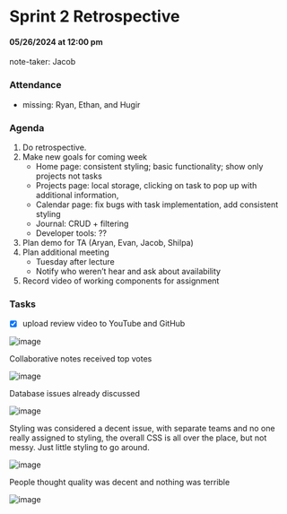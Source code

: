 # Sprint 2 Retrospective
#### 05/26/2024 at 12:00 pm 
note-taker: Jacob
### Attendance
- missing: Ryan, Ethan, and Hugir

### Agenda
1. Do retrospective.
2. Make new goals for coming week
   - Home page: consistent styling; basic functionality; show only projects not tasks
   - Projects page: local storage, clicking on task to pop up with additional information, 
   - Calendar page: fix bugs with task implementation, add consistent styling
   - Journal: CRUD + filtering
   - Developer tools: ??
3. Plan demo for TA (Aryan, Evan, Jacob, Shilpa)
4. Plan additional meeting
    - Tuesday after lecture
    - Notify who weren’t hear and ask about availability
5. Record video of working components for assignment 

### Tasks
- [x] upload review video to YouTube and GitHub

![image](https://github.com/cse110-sp24-group11/cse110-sp24-group11/assets/70412955/f239030c-0a7e-4472-85a9-92368fcc57fe)

Collaborative notes received top votes

![image](https://github.com/cse110-sp24-group11/cse110-sp24-group11/assets/70412955/f34887d7-adf5-46be-a620-77ddf811681c)

Database issues already discussed

![image](https://github.com/cse110-sp24-group11/cse110-sp24-group11/assets/70412955/e93642c6-0db4-4faa-b377-0a9fc18e13c8)

Styling was considered a decent issue, with separate teams and no one really assigned to styling, the overall CSS is all over the place, but not messy. Just little styling to go around.

![image](https://github.com/cse110-sp24-group11/cse110-sp24-group11/assets/70412955/1182017d-39e4-415d-bbd3-a17f4af16984)

People thought quality was decent and nothing was terrible

![image](https://github.com/cse110-sp24-group11/cse110-sp24-group11/assets/70412955/8428e83a-fa8b-4011-bc52-9714d55c1fe2)


